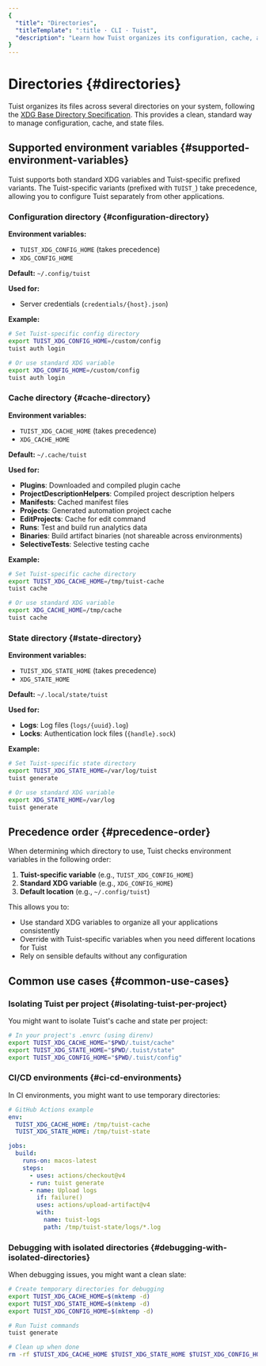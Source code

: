 ```yaml
---
{
  "title": "Directories",
  "titleTemplate": ":title · CLI · Tuist",
  "description": "Learn how Tuist organizes its configuration, cache, and state directories."
}
---
```

# Directories {#directories}

Tuist organizes its files across several directories on your system, following the [XDG Base Directory Specification](https://specifications.freedesktop.org/basedir-spec/basedir-spec-latest.html). This provides a clean, standard way to manage configuration, cache, and state files.

## Supported environment variables {#supported-environment-variables}

Tuist supports both standard XDG variables and Tuist-specific prefixed variants. The Tuist-specific variants (prefixed with `TUIST_`) take precedence, allowing you to configure Tuist separately from other applications.

### Configuration directory {#configuration-directory}

**Environment variables:**
- `TUIST_XDG_CONFIG_HOME` (takes precedence)
- `XDG_CONFIG_HOME`

**Default:** `~/.config/tuist`

**Used for:**
- Server credentials (`credentials/{host}.json`)

**Example:**
```bash
# Set Tuist-specific config directory
export TUIST_XDG_CONFIG_HOME=/custom/config
tuist auth login

# Or use standard XDG variable
export XDG_CONFIG_HOME=/custom/config
tuist auth login
```

### Cache directory {#cache-directory}

**Environment variables:**
- `TUIST_XDG_CACHE_HOME` (takes precedence)
- `XDG_CACHE_HOME`

**Default:** `~/.cache/tuist`

**Used for:**
- **Plugins**: Downloaded and compiled plugin cache
- **ProjectDescriptionHelpers**: Compiled project description helpers
- **Manifests**: Cached manifest files
- **Projects**: Generated automation project cache
- **EditProjects**: Cache for edit command
- **Runs**: Test and build run analytics data
- **Binaries**: Build artifact binaries (not shareable across environments)
- **SelectiveTests**: Selective testing cache

**Example:**
```bash
# Set Tuist-specific cache directory
export TUIST_XDG_CACHE_HOME=/tmp/tuist-cache
tuist cache

# Or use standard XDG variable
export XDG_CACHE_HOME=/tmp/cache
tuist cache
```

### State directory {#state-directory}

**Environment variables:**
- `TUIST_XDG_STATE_HOME` (takes precedence)
- `XDG_STATE_HOME`

**Default:** `~/.local/state/tuist`

**Used for:**
- **Logs**: Log files (`logs/{uuid}.log`)
- **Locks**: Authentication lock files (`{handle}.sock`)

**Example:**
```bash
# Set Tuist-specific state directory
export TUIST_XDG_STATE_HOME=/var/log/tuist
tuist generate

# Or use standard XDG variable
export XDG_STATE_HOME=/var/log
tuist generate
```

## Precedence order {#precedence-order}

When determining which directory to use, Tuist checks environment variables in the following order:

1. **Tuist-specific variable** (e.g., `TUIST_XDG_CONFIG_HOME`)
2. **Standard XDG variable** (e.g., `XDG_CONFIG_HOME`)
3. **Default location** (e.g., `~/.config/tuist`)

This allows you to:
- Use standard XDG variables to organize all your applications consistently
- Override with Tuist-specific variables when you need different locations for Tuist
- Rely on sensible defaults without any configuration

## Common use cases {#common-use-cases}

### Isolating Tuist per project {#isolating-tuist-per-project}

You might want to isolate Tuist's cache and state per project:

```bash
# In your project's .envrc (using direnv)
export TUIST_XDG_CACHE_HOME="$PWD/.tuist/cache"
export TUIST_XDG_STATE_HOME="$PWD/.tuist/state"
export TUIST_XDG_CONFIG_HOME="$PWD/.tuist/config"
```

### CI/CD environments {#ci-cd-environments}

In CI environments, you might want to use temporary directories:

```yaml
# GitHub Actions example
env:
  TUIST_XDG_CACHE_HOME: /tmp/tuist-cache
  TUIST_XDG_STATE_HOME: /tmp/tuist-state

jobs:
  build:
    runs-on: macos-latest
    steps:
      - uses: actions/checkout@v4
      - run: tuist generate
      - name: Upload logs
        if: failure()
        uses: actions/upload-artifact@v4
        with:
          name: tuist-logs
          path: /tmp/tuist-state/logs/*.log
```

### Debugging with isolated directories {#debugging-with-isolated-directories}

When debugging issues, you might want a clean slate:

```bash
# Create temporary directories for debugging
export TUIST_XDG_CACHE_HOME=$(mktemp -d)
export TUIST_XDG_STATE_HOME=$(mktemp -d)
export TUIST_XDG_CONFIG_HOME=$(mktemp -d)

# Run Tuist commands
tuist generate

# Clean up when done
rm -rf $TUIST_XDG_CACHE_HOME $TUIST_XDG_STATE_HOME $TUIST_XDG_CONFIG_HOME
```
